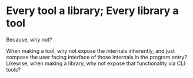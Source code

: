 # Every tool a library; Every library a tool
Because, why not?

When making a tool, why not expose the internals inherently, and just compose the user facing interface of those internals in the program entry?
Likewise, when making a library, why not expose that functionality via CLI tools?
